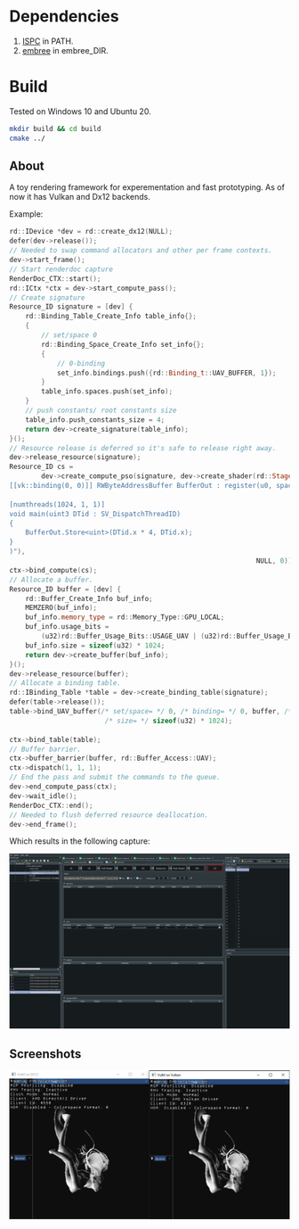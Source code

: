 # Dependencies

1) [ISPC](https://github.com/ispc/ispc/releases) in PATH.
2) [embree](https://github.com/embree/embree/releases) in embree_DIR.

# Build

Tested on Windows 10 and Ubuntu 20.

```sh
mkdir build && cd build
cmake ../
```

## About
A toy rendering framework for experementation and fast prototyping. As of now it has Vulkan and Dx12 backends.

Example:

```C++
rd::IDevice *dev = rd::create_dx12(NULL);
defer(dev->release());
// Needed to swap command allocators and other per frame contexts.
dev->start_frame();
// Start renderdoc capture
RenderDoc_CTX::start();
rd::ICtx *ctx = dev->start_compute_pass();
// Create signature
Resource_ID signature = [dev] {
    rd::Binding_Table_Create_Info table_info{};
    {
        // set/space 0
        rd::Binding_Space_Create_Info set_info{};
        {
            // 0-binding
            set_info.bindings.push({rd::Binding_t::UAV_BUFFER, 1});
        }
        table_info.spaces.push(set_info);
    }
    // push constants/ root constants size
    table_info.push_constants_size = 4;
    return dev->create_signature(table_info);
}();
// Resource release is deferred so it's safe to release right away.
dev->release_resource(signature);
Resource_ID cs =
        dev->create_compute_pso(signature, dev->create_shader(rd::Stage_t::COMPUTE, stref_s(R"(
[[vk::binding(0, 0)]] RWByteAddressBuffer BufferOut : register(u0, space0);

[numthreads(1024, 1, 1)]
void main(uint3 DTid : SV_DispatchThreadID)
{
    BufferOut.Store<uint>(DTid.x * 4, DTid.x);
}
)"),
                                                              NULL, 0));
ctx->bind_compute(cs);
// Allocate a buffer.
Resource_ID buffer = [dev] {
    rd::Buffer_Create_Info buf_info;
    MEMZERO(buf_info);
    buf_info.memory_type = rd::Memory_Type::GPU_LOCAL;
    buf_info.usage_bits =
        (u32)rd::Buffer_Usage_Bits::USAGE_UAV | (u32)rd::Buffer_Usage_Bits::USAGE_TRANSFER_SRC;
    buf_info.size = sizeof(u32) * 1024;
    return dev->create_buffer(buf_info);
}();
dev->release_resource(buffer);
// Allocate a binding table.
rd::IBinding_Table *table = dev->create_binding_table(signature);
defer(table->release());
table->bind_UAV_buffer(/* set/space= */ 0, /* binding= */ 0, buffer, /* offset= */ 0,
                        /* size= */ sizeof(u32) * 1024);

ctx->bind_table(table);
// Buffer barrier.
ctx->buffer_barrier(buffer, rd::Buffer_Access::UAV);
ctx->dispatch(1, 1, 1);
// End the pass and submit the commands to the queue.
dev->end_compute_pass(ctx);
dev->wait_idle();
RenderDoc_CTX::end();
// Needed to flush deferred resource deallocation.
dev->end_frame();
```

Which results in the following capture:

![alt text](readme/shot1.PNG)

## Screenshots
![alt text](readme/shot0.PNG)
